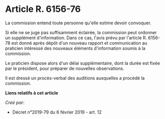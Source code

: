 # Article R. 6156-76

La commission entend toute personne qu'elle estime devoir convoquer.

Si elle ne se juge pas suffisamment éclairée, la commission peut ordonner un supplément d'information. Dans ce cas, l'avis
prévu par l'article R. 6156-78 est donné après dépôt d'un nouveau rapport et communication au praticien intéressé des
nouveaux éléments d'information soumis à la commission.

Le praticien dispose alors d'un délai supplémentaire, dont la durée est fixée par le président, pour préparer de nouvelles
observations.

Il est dressé un procès-verbal des auditions auxquelles a procédé la commission.

**Liens relatifs à cet article**

_Créé par_:

  - Décret n°2019-79 du 6 février 2019 - art. 12
